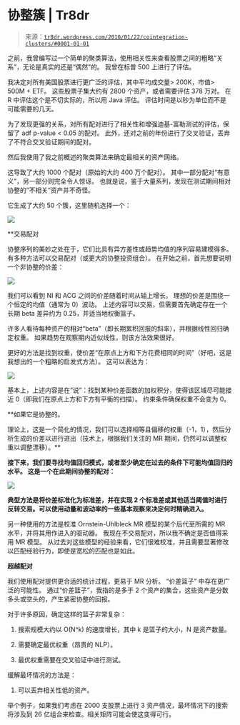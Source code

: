 <!--yml

类别：未分类

日期：2024-05-18 15:34:35

-->

# 协整簇 | Tr8dr

> 来源：[`tr8dr.wordpress.com/2010/01/22/cointegration-clusters/#0001-01-01`](https://tr8dr.wordpress.com/2010/01/22/cointegration-clusters/#0001-01-01)

之前，我曾编写过一个简单的聚类算法，使用相关性来查看股票之间的粗略“关系”，无论是真实的还是“偶然”的。 我曾在标普 500 上进行了评估。

我决定对所有美国股票进行更广泛的评估，其中平均成交量> 200K，市值> 500M + ETF。 这些股票子集大约有 2800 个资产，或者需要评估 378 万对。 在 R 中评估这个是不切实际的，所以用 Java 评估。 评估时间是以秒为单位而不是可能需要的几天。

为了发现更强的关系，对所有配对进行了相关性和增强迪基-富勒测试的评估，保留了 adf p-value < 0.05 的配对。 此外，还对之前的年份进行了交叉验证，丢弃了不符合交叉验证期间的配对。

然后我使用了我之前概述的聚类算法来确定最相关的资产网络。

这导致了大约 1000 个配对（原始的大约 400 万个配对）。 其中一部分配对“有意义”，另一部分则完全令人惊讶。 也就是说，鉴于大量系列，发现在测试期间相对协整的“不相关”资产并不奇怪。

它生成了大约 50 个簇，这里随机选择一个：

![](https://tr8dr.wordpress.com/wp-content/uploads/2010/01/screen-shot-2010-01-22-at-10-25-54-pm.png)

**交易配对

协整序列的美妙之处在于，它们比具有异方差性或趋势均值的序列容易建模得多。 有多种方法可以交易配对（或更大的协整投资组合）。 在开始之前，首先想要说明一个非协整的价差：

**![](https://tr8dr.wordpress.com/wp-content/uploads/2010/01/non-coint.png)**

我们可以看到 NI 和 ACG 之间的价差随着时间从轴上增长。 理想的价差是围绕一个恒定的均值（通常为 0）波动。 上述内容可以交易，但需要首先确定存在一个长期 beta 差异约为 0.25，并适当地权衡篮子。

许多人看待每种资产的相对“beta”（即长期累积回报的斜率），并根据线性回归确定权重。 如果趋势在观察期内近似线性，则该方法效果很好。

更好的方法是找到权重，使价差“在原点上方和下方花费相同的时间”（好吧，这是我想出的一个粗略的启发式方法）。 这可以表达为：

![](https://tr8dr.wordpress.com/wp-content/uploads/2010/01/screen-shot-2010-01-22-at-4-51-49-pm.png)

基本上，上述内容是在“说”：找到某种价差函数的加权积分，使得该区域尽可能接近 0（即我们在原点上方和下方有平衡的扫描）。 约束条件确保权重不会变为 0。

**如果它是协整的。

理论上，这是一个简化的情况，我们可以选择相等且偏移的权重（-1，1），然后分析生成的价差以进行进出（技术上，根据我们关注的 MR 期间，仍然可以调整权重以调整漂移）。**

**接下来，我们要寻找均值回归模式，或者至少确定在过去的条件下可能均值回归的水平。 这是一个在此期间协整的配对：**

**![](https://tr8dr.wordpress.com/wp-content/uploads/2010/01/coint2.png)**

**典型方法是将价差标准化为标准差，并在实现 2 个标准差或其他适当阈值时进行反转交易。可以使用动量和波动率的一些基本观察来决定何时精确进入。**

另一种使用的方法是校准 Ornstein-Uhlbleck MR 模型的某个后代至所需的 MR 水平，并将其用作进入的驱动器。 我现在不交易配对，所以我不确定是否值得采用 MR 模型。 从过去对这些模型的经验来看，它们很难校准，并且需要显著修改以匹配经验行为，即使是宽松的匹配也是如此。

**超越配对**

我们使用配对提供更合适的统计过程，更易于 MR 分析。 “价差篮子” 中存在更广泛的可能性。 通过“价差篮子”，我指的是多于 2 个资产的集合，这些资产是分数多头或空头的，产生紧密协整的回报。

对于许多原因，确定这样的篮子非常复杂：

1.  搜索规模大约以 O(N^k) 的速度增长，其中 k 是篮子的大小，N 是资产数量。

1.  需要确定最优权重（昂贵的 NLP）。

1.  最优权重需要在交叉验证中进行测试。

缓解最坏情况的方法是：

1.  可以丢弃相关性低的资产。

举个例子，如果我们考虑在 2000 支股票上进行 3 资产情况，最坏情况下的搜索将涉及到 26 亿组合来检查。相关矩阵可能会使这变得可行。
